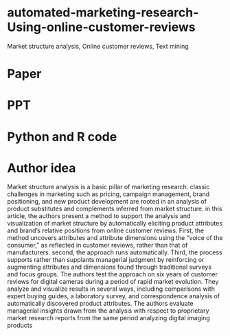 # automated-marketing-research-Using-online-customer-reviews
 Market structure analysis, Online customer reviews, Text mining
 # Paper
# PPT
# Python and R code

# Author idea
Market structure analysis is a basic pillar of marketing research. classic challenges in marketing such as pricing, campaign management, brand positioning, and new product development are rooted in an analysis of product substitutes and complements inferred from market structure. in this article, the authors present a method to support the analysis and visualization of market structure by automatically eliciting product attributes and brand’s relative positions from online customer reviews. First, the method uncovers attributes and attribute dimensions using the “voice of the consumer,” as reflected in customer reviews, rather than that of manufacturers. second, the approach runs automatically. Third, the process supports rather than supplants managerial judgment by reinforcing or augmenting attributes and dimensions found through traditional surveys and focus groups. The authors test the approach on six years of customer reviews for digital cameras during a period of rapid market evolution. They analyze and visualize results in several ways, including comparisons with expert buying guides, a laboratory survey, and correspondence analysis of automatically discovered product attributes. The authors evaluate managerial insights drawn from the analysis with respect to proprietary market research reports from the same period analyzing digital imaging products

